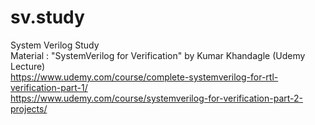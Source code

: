 # sv.study
System Verilog Study<br>
Material : "SystemVerilog for Verification" by Kumar Khandagle (Udemy Lecture)
<br>https://www.udemy.com/course/complete-systemverilog-for-rtl-verification-part-1/
<br>https://www.udemy.com/course/systemverilog-for-verification-part-2-projects/
